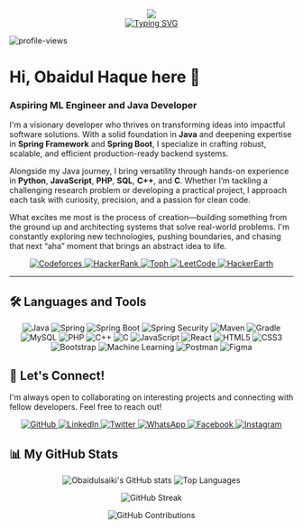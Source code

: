 <div align="center">
  <img src="https://capsule-render.vercel.app/api?type=waving&color=0:6CABDD,100:1C2C5B&height=200&text=OBAIDUL%20HAQUE&animation=fadeIn&fontColor=ffffff&fontSize=60" />
</div>

<div align="center">
  <a href="https://git.io/typing-svg">
    <img src="https://readme-typing-svg.demolab.com?font=Fira+Code&weight=700&size=25&pause=1000&color=F8F8F8&center=true&width=435&lines=Backend+Developer+(Java);ML+engineer;Researcher;Spring+Boot+Expert;Problem+Solver" alt="Typing SVG" />
  </a>
</div>
<p align="left">
  <img src="https://komarev.com/ghpvc/?username=obaidulsaiki&label=Profile%20views&color=0e75b6&style=flat" alt="profile-views" />
</p>

# Hi, Obaidul Haque here 👋
### Aspiring ML Engineer and Java Developer

I'm a visionary developer who thrives on transforming ideas into impactful software solutions. With a solid foundation in **Java** and deepening expertise in **Spring Framework** and **Spring Boot**, I specialize in crafting robust, scalable, and efficient production-ready backend systems.

Alongside my Java journey, I bring versatility through hands-on experience in **Python**, **JavaScript**, **PHP**, **SQL**, **C++**, and **C**. Whether I’m tackling a challenging research problem or developing a practical project, I approach each task with curiosity, precision, and a passion for clean code.

What excites me most is the process of creation—building something from the ground up and architecting systems that solve real-world problems. I'm constantly exploring new technologies, pushing boundaries, and chasing that next “aha” moment that brings an abstract idea to life.

<p align="center">
  <p align="center">
 <a href="https://codeforces.com/profile/obaidulsaiki"> <img alt="Codeforces" src="https://custom-icon-badges.demolab.com/badge/Codeforces-267-%23E05D44?style=for-the-badge&labelColor=CE4630&logo=codeforces&logoColor=white"/> </a>
  <a href="https://www.hackerrank.com/profile/Obaidulsaiki">
    <img alt="HackerRank" src="https://custom-icon-badges.demolab.com/badge/HackerRank-67-%2355960c?style=for-the-badge&labelColor=488207&logo=hackerrank&logoColor=white"/>
  </a>
  <a href="https://toph.co/u/obaidulsaiki">
    <img alt="Toph" src="https://custom-icon-badges.demolab.com/badge/Toph-72-%23236ad3?style=for-the-badge&labelColor=1155ba&logo=toph&logoColor=white"/>
  </a>
  <a href="https://leetcode.com/u/obaidulsaiki/">
    <img alt="LeetCode" src="https://custom-icon-badges.demolab.com/badge/LeetCode-03-%23005588?style=for-the-badge&labelColor=003366&logo=leetcode&logoColor=white"/>
  </a>
  <a href="https://www.hackerearth.com/@saki.obidul">
    <img alt="HackerEarth" src="https://custom-icon-badges.demolab.com/badge/HackerEarth-12-%23E1AD0E?style=for-the-badge&labelColor=C79600&logo=hackerearth&logoColor=white"/>
  </a>
</p>

---

## 🛠️ Languages and Tools
<p align="center">
  <img src="https://img.shields.io/badge/java-%23ED8B00.svg?style=for-the-badge&logo=openjdk&logoColor=white" alt="Java"/>
  <img src="https://img.shields.io/badge/spring-%236DB33F.svg?style=for-the-badge&logo=spring&logoColor=white" alt="Spring"/>
  <img src="https://img.shields.io/badge/Spring_Boot-6DB33F?style=for-the-badge&logo=spring-boot&logoColor=white" alt="Spring Boot"/>
  <img src="https://img.shields.io/badge/Spring_Security-6DB33F?style=for-the-badge&logo=spring-security&logoColor=white" alt="Spring Security"/>
  <img src="https://img.shields.io/badge/Maven-C71A36?style=for-the-badge&logo=apachemaven&logoColor=white" alt="Maven"/>
  <img src="https://img.shields.io/badge/Gradle-02303A.svg?style=for-the-badge&logo=gradle&logoColor=white" alt="Gradle"/>
  <img src="https://img.shields.io/badge/mysql-4479A1.svg?style=for-the-badge&logo=mysql&logoColor=white" alt="MySQL"/>
  <img src="https://img.shields.io/badge/php-%23777BB4.svg?style=for-the-badge&logo=php&logoColor=white" alt="PHP"/>
  <img src="https://img.shields.io/badge/c++-%2300599C.svg?style=for-the-badge&logo=c%2B%2B&logoColor=white" alt="C++"/>
  <img src="https://img.shields.io/badge/c-%2300599C.svg?style=for-the-badge&logo=c&logoColor=white" alt="C"/>
  <img src="https://img.shields.io/badge/javascript-%23323330.svg?style=for-the-badge&logo=javascript&logoColor=%23F7DF1E" alt="JavaScript"/>
  <img src="https://img.shields.io/badge/React-20232A?style=for-the-badge&logo=react&logoColor=61DAFB" alt="React"/>
  <img src="https://img.shields.io/badge/html5-%23E34F26.svg?style=for-the-badge&logo=html5&logoColor=white" alt="HTML5"/>
  <img src="https://img.shields.io/badge/css3-%231572B6.svg?style=for-the-badge&logo=css3&logoColor=white" alt="CSS3"/>
  <img src="https://img.shields.io/badge/bootstrap-%238511FA.svg?style=for-the-badge&logo=bootstrap&logoColor=white" alt="Bootstrap"/>
  <img src="https://img.shields.io/badge/Machine_Learning-orange?style=for-the-badge&logo=tensorflow&logoColor=white" alt="Machine Learning"/>
  <img src="https://img.shields.io/badge/Postman-FF6C37?style=for-the-badge&logo=postman&logoColor=white" alt="Postman"/>
  <img src="https://img.shields.io/badge/Figma-F24E1E?style=for-the-badge&logo=figma&logoColor=white" alt="Figma"/>
</p>

## 🤝 Let's Connect!
I'm always open to collaborating on interesting projects and connecting with fellow developers. Feel free to reach out! 

<p align="center">
  <a href="https://github.com/obaidulsaiki">
    <img alt="GitHub" src="https://img.shields.io/badge/GitHub-181717?style=for-the-badge&logo=github&logoColor=white"/>
  </a>
  <a href="https://www.linkedin.com/in/obaidulsaiki">
    <img alt="LinkedIn" src="https://img.shields.io/badge/LinkedIn-0A66C2?style=for-the-badge&logo=linkedin&logoColor=white"/>
  </a>
  <a href="https://twitter.com/obaidulsaiki">
    <img alt="Twitter" src="https://img.shields.io/badge/Twitter-1DA1F2?style=for-the-badge&logo=twitter&logoColor=white"/>
  </a>
  <a href="https://wa.me/8801883440377">
    <img alt="WhatsApp" src="https://img.shields.io/badge/WhatsApp-25D366?style=for-the-badge&logo=whatsapp&logoColor=white"/>
  </a>
  <a href="https://www.facebook.com/obidul.saki">
    <img alt="Facebook" src="https://img.shields.io/badge/Facebook-1877F2?style=for-the-badge&logo=facebook&logoColor=white"/>
  </a>
  <a href="https://www.instagram.com/obaidulsaiki">
    <img alt="Instagram" src="https://img.shields.io/badge/Instagram-E4405F?style=for-the-badge&logo=instagram&logoColor=white"/>
  </a>
</p>

## 📊 My GitHub Stats
<p align="center">
  <!-- GitHub Stats -->
  <img src="https://github-readme-stats.vercel.app/api?username=obaidulsaiki&theme=dark&hide_border=true&include_all_commits=true&count_private=true&cache_seconds=1800&cache_bust=1" alt="Obaidulsaiki's GitHub stats" />
  
  <!-- Top Languages -->
  <img src="https://github-readme-stats.vercel.app/api/top-langs/?username=obaidulsaiki&theme=dark&hide_border=true&include_all_commits=true&count_private=true&layout=compact&cache_seconds=1800&cache_bust=1" alt="Top Languages" />
</p>

<p align="center">
  <!-- GitHub Streak -->
  <img src="https://streak-stats.demolab.com/?user=obaidulsaiki&theme=dark&hide_border=true&cache_bust=1" alt="GitHub Streak" />
</p>

<p align="center">
  <!-- GitHub Contributions -->
  <img src="https://github-contributor-stats.vercel.app/api?username=obaidulsaiki&limit=5&theme=dark&combine_all_yearly_contributions=true&cache_bust=1" alt="GitHub Contributions" />
</p>

